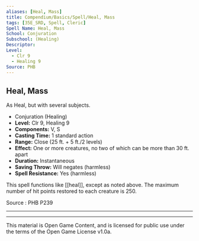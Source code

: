 ```yaml
---
aliases: [Heal, Mass]
title: Compendium/Basics/Spell/Heal, Mass
tags: [35E_SRD, Spell, Cleric]
Spell Name: Heal, Mass
School: Conjuration
Subschool: (Healing)
Descriptor: 
Level:
  - Clr 9
  - Healing 9
Source: PHB
---
```



## Heal, Mass

As Heal, but with several subjects.

*   Conjuration (Healing)
*   **Level:** Clr 9, Healing 9
*   **Components:** V, S
*   **Casting Time:** 1 standard action
*   **Range:** Close (25 ft. + 5 ft./2 levels)
*   **Effect:** One or more creatures, no two of which can be more than 30 ft. apart
*   **Duration:** Instantaneous
*   **Saving Throw:** Will negates (harmless)
*   **Spell Resistance:** Yes (harmless)

This spell functions like [[heal]], except as noted above. The maximum number of hit points restored to each creature is 250.

Source : PHB P239

---

---

This material is Open Game Content, and is licensed for public use under
the terms of the Open Game License v1.0a.
